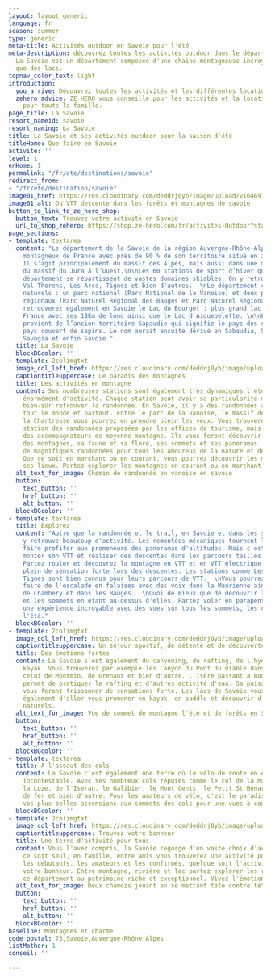 ```yaml
---
layout: layout_generic
language: fr
season: summer
type: generic
meta-title: Activités outdoor en Savoie pour l'été
meta-description: découvrez toutes les activités outdoor dans le département savoyard.
  La Savoie est un département composée d'une chaine montagneuse incroyable ainsi
  que des lacs.
topnav_color_text: light
introduction:
  you_arrive: Découvrez toutes les activités et les différentes locations en Savoie
  zehero_advice: ZE HERO vous conseille pour les activités et la location des équipements
    pour toute la famille.
page_title: La Savoie
resort_nameid: savoie
resort_naming: La Savoie
title: La Savoie et ses activités outdoor pour la saison d'été
titleHome: Que faire en Savoie
activite: ''
level: 1
enHome: 1
permalink: "/fr/ete/destinations/savoie"
redirect_from:
- "/fr/ete/destination/savoie"
image01_href: https://res.cloudinary.com/deddrj0yb/image/upload/v1646912721/website/summer/graziano-de-maio-FymvetW__R4-unsplash.jpg
image01_alt: Du VTT descente dans les forêts et montagnes de savoie
button_to_link_to_ze_hero_shop:
  button_text: Trouvez votre activité en Savoie
  url_to_shop_zehero: https://shop.ze-hero.com/fr/activites-Outdoor?station=Savoie+%2873%29&calessonstype=all&catypegenderlistsummer=all&calessonsactivitytype=Ski&start-date=12%2F12%2F2021
page_sections:
- template: textarea
  content: "Le département de la Savoie de la région Auvergne-Rhône-Alpes est le plus
    montagneux de France avec près de 90 % de son territoire situé en zone de montagne.
    Il s’agit principalement du massif des Alpes, mais aussi dans une moindre mesure
    du massif du Jura à l’Ouest.\n\nLes 60 stations de sport d’hiver que compte le
    département se répartissent de vastes domaines skiables. On y retrouve Courchevel,
    Val Thorens, Les Arcs, Tignes et bien d'autres.  \nLe département compte 3 parcs
    naturels : un parc national (Parc National de la Vanoise) et deux parcs naturels
    régionaux (Parc Naturel Régional des Bauges et Parc Naturel Régional de Chartreuse).\n\nVous
    retrouverez également en Savoie le Lac du Bourget : plus grand lac naturel de
    France avec ses 18km de long ainsi que le Lac d'Aiguebelette. \n\nLe nom Savoie
    provient de l’ancien territoire Sapaudie qui signifie le pays des sapins ou le
    pays couvert de sapins. Le nom aurait ensuite dérivé en Sabaudia, Sabogla, Saboia,
    Savogia et enfin Savoie."
  title: La Savoie
  blockBGcolor: ''
- template: 2colimgtxt
  image_col_left_href: https://res.cloudinary.com/deddrj0yb/image/upload/v1642749751/website/summer/mac-bart-du-Jpr2srDU-unsplash_jbha8f.jpg
  captiontitleuppercase: Le paradis des montagnes
  title: Les activités en montagne
  content: Ses nombreuses stations sont également très dynamiques l'été et proposent
    énormément d'activité. Chaque station peut avoir sa particularité mais vous allez
    bien-sûr retrouver la randonnée. En Savoie, il y a des randonnées absolument pour
    tout le monde et partout. Entre le parc de la Vanoise, le massif des Bauges et
    la Chartreuse vous pourrez en prendre plein les yeux. Vous trouverez dans chaque
    station des randonnées proposées par les offices de tourisme, mais également par
    des accompagnateurs de moyenne montagne. Ils vous feront découvrir les secrets
    des montagnes, sa faune et sa flore, ses sommets et ses panoramas. La Savoie offre
    de magnifiques randonnées pour tous les amoureux de la nature et de la montagne.
    Que ce soit en marchant ou en courant, vous pourrez découvrir les merveilles de
    ses lieux. Partez explorer les montagnes en courant ou en marchant.
  alt_text_for_image: Chemin de randonnée en vanoise en savoie
  button:
    text_button: ''
    href_button: ''
    alt_button: ''
  blockBGcolor: ''
- template: textarea
  title: Explorez
  content: "Autre que la randonnée et le trail, en Savoie et dans les stations, on
    y retrouve beaucoup d'activité. Les remontées mécaniques tournent l'été afin de
    faire profiter aux promeneurs des panoramas d'altitudes. Mais c'est aussi pour
    monter son VTT et réaliser des descentes dans les parcours taillés spécialement.
    Partez rouler et découvrez la montagne en VTT et en VTT électrique et faite le
    plein de sensation forte lors des descentes. Les stations comme Les Arcs, Méribel,
    Tignes sont bien connus pour leurs parcours de VTT.  \nVous pourrez également
    faire de l'escalade en falaises avec des voix dans la Maurienne ainsi que prêt
    de Chambery et dans les Bauges.  \nQuoi de mieux que de découvrir les montagnes
    et les sommets en étant au-dessus d'elles. Partez voler en parapente en vivant
    une expérience incroyable avec des vues sur tous les sommets, les couleurs de
    l'été."
  blockBGcolor: ''
- template: 2colimgtxt
  image_col_left_href: https://res.cloudinary.com/deddrj0yb/image/upload/v1642749756/website/summer/julien-ponge-YIFpb6tqJEU-unsplash_y4kf8y.jpg
  captiontitleuppercase: Un séjour sportif, de détente et de découverte
  title: Des émotions fortes
  content: La Savoie s'est également du canyoning, du rafting, de l'hydrospeed du
    kayak. Vous trouverez par exemple les Canyon du Pont du diable dans les Bauges,
    celui de Montmin, de Grenant et bien d'autre. L'Isère passant à Bourg St Maurice
    permet de pratiquer le rafting et d'autres activité d'eau. Sa puissance, ses rapides
    vous feront frissonner de sensations forte. Les lacs de Savoie vous permettrons
    également d'aller vous promener en kayak, en paddle et découvrir d'autre lieux
    naturels.
  alt_text_for_image: Vue de sommet de montagne l'été et de forêts en Savoie
  button:
    text_button: ''
    href_button: ''
    alt_button: ''
  blockBGcolor: ''
- template: textarea
  title: A l'assaut des cols
  content: La Savoie c'est également une terre où le vélo de route en est une pratique
    incontestable. Avec ses nombreux cols réputés comme le col de la Madelaine, de
    la Loze, de l'Iseran, le Galibier, le Mont Cenis, le Petit St Bénard, de la Croix
    de fer et bien d'autre. Pour les amateurs de vélo, c'est le paradis pour réaliser
    vos plus belles ascensions aux sommets des cols pour une vues à couper le souffle.
  blockBGcolor: ''
- template: 2colimgtxt
  image_col_left_href: https://res.cloudinary.com/deddrj0yb/image/upload/v1642749762/website/summer/baptiste-QPQT273rFco-unsplash_lrylqm.jpg
  captiontitleuppercase: Trouvez votre bonheur
  title: Une terre d'activité pour tous
  content: Vous l'avez compris, la Savoie regorge d'un vaste choix d'activité. Que
    ce soit seul, en famille, entre amis vous trouverez une activité pour vous. Pour
    les débutants, les amateurs et les confirmés, quelque soit l'activité vous trouverez
    votre bonheur. Entre montagne, rivière et lac partez explorer les richesses de
    ce département au patrimoine riche et exceptionnel. Vivez l'émotion en grand !
  alt_text_for_image: Deux chamois jouant en se mettant tête contre tête en Savoie
  button:
    text_button: ''
    href_button: ''
    alt_button: ''
  blockBGcolor: ''
baseline: Montagnes et charme
code_postal: 73,Savoie,Auvergne-Rhône-Alpes
listMother: 1
conseil: ''

---
```

